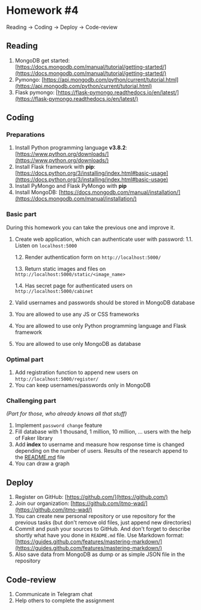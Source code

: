 # Homework #4

Reading → Coding → Deploy → Code-review

## Reading

1. MongoDB get started: [https://docs.mongodb.com/manual/tutorial/getting-started/](https://docs.mongodb.com/manual/tutorial/getting-started/)
2. Pymongo: [https://api.mongodb.com/python/current/tutorial.html](https://api.mongodb.com/python/current/tutorial.html)
3. Flask pymongo: [https://flask-pymongo.readthedocs.io/en/latest/](https://flask-pymongo.readthedocs.io/en/latest/)

## Coding

### Preparations

1. Install Python programming language **v3.8.2**: [https://www.python.org/downloads/](https://www.python.org/downloads/)
2. Install Flask framework with **pip**: [https://docs.python.org/3/installing/index.html#basic-usage](https://docs.python.org/3/installing/index.html#basic-usage)
3. Install PyMongo and Flask PyMongo with **pip**
4. Install MongoDB: [https://docs.mongodb.com/manual/installation/](https://docs.mongodb.com/manual/installation/)

### Basic part

During this homework you can take the previous one and improve it.

1. Create web application, which can authenticate user with password:
    1.1. Listen on `localhost:5000`
    
    1.2. Render authentication form on `http://localhost:5000/`
    
    1.3. Return static images and files on `http://localhost:5000/static/<image_name>`
    
    1.4. Has secret page for authenticated users on `http://localhost:5000/cabinet`
    
2. Valid usernames and passwords should be stored in MongoDB database
3. You are allowed to use any JS or CSS frameworks
4. You are allowed to use only Python programming language and Flask framework
5. You are allowed to use only MongoDB as database

### Optimal part

1. Add registration function to append new users on `http://localhost:5000/register/`
2. You can keep usernames/passwords only in MongoDB

### Challenging part

*(Part for those, who already knows all that stuff)*

1. Implement `password change` feature
2. Fill database with 1 thousand, 1 million, 10 million, ... users with the help of Faker library
3. Add **index** to username and measure how response time is changed depending on the number of users. Results of the research append to the [README.md](http://readme.md) file
4. You can draw a graph

## Deploy

1. Register on GitHub: [https://github.com/](https://github.com/)
2. Join our organization: [https://github.com/itmo-wad/](https://github.com/itmo-wad/)
3. You can create new personal repository or use repository for the previous tasks (but don't remove old files, just append new directories)
4. Commit and push your sources to GitHub. And don't forget to describe shortly what have you done in `README.md` file. Use Markdown format: [https://guides.github.com/features/mastering-markdown/](https://guides.github.com/features/mastering-markdown/)
5. Also save data from MongoDB as dump or as simple JSON file in the repository

## Code-review

1. Communicate in Telegram chat
2. Help others to complete the assignment
